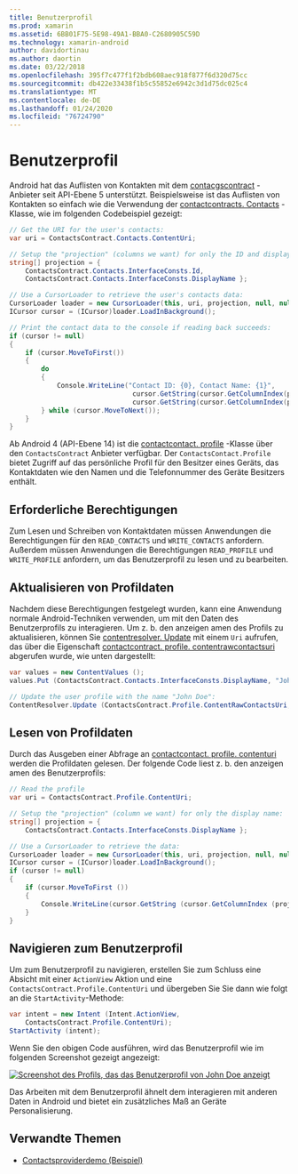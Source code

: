 ```yaml
---
title: Benutzerprofil
ms.prod: xamarin
ms.assetid: 6BB01F75-5E98-49A1-BBA0-C2680905C59D
ms.technology: xamarin-android
author: davidortinau
ms.author: daortin
ms.date: 03/22/2018
ms.openlocfilehash: 395f7c477f1f2bdb608aec918f877f6d320d75cc
ms.sourcegitcommit: db422e33438f1b5c55852e6942c3d1d75dc025c4
ms.translationtype: MT
ms.contentlocale: de-DE
ms.lasthandoff: 01/24/2020
ms.locfileid: "76724790"
---
```

# <a name="user-profile"></a>Benutzerprofil

Android hat das Auflisten von Kontakten mit dem [contacgscontract](xref:Android.Provider.ContactsContract) -Anbieter seit API-Ebene 5 unterstützt. Beispielsweise ist das Auflisten von Kontakten so einfach wie die Verwendung der [contactcontracts. Contacts](xref:Android.Provider.ContactsContract.Contacts) -Klasse, wie im folgenden Codebeispiel gezeigt:

```csharp
// Get the URI for the user's contacts:
var uri = ContactsContract.Contacts.ContentUri;

// Setup the "projection" (columns we want) for only the ID and display name:
string[] projection = {
    ContactsContract.Contacts.InterfaceConsts.Id,
    ContactsContract.Contacts.InterfaceConsts.DisplayName };

// Use a CursorLoader to retrieve the user's contacts data:
CursorLoader loader = new CursorLoader(this, uri, projection, null, null, null);
ICursor cursor = (ICursor)loader.LoadInBackground();

// Print the contact data to the console if reading back succeeds:
if (cursor != null)
{
    if (cursor.MoveToFirst())
    {
        do
        {
            Console.WriteLine("Contact ID: {0}, Contact Name: {1}",
                               cursor.GetString(cursor.GetColumnIndex(projection[0])),
                               cursor.GetString(cursor.GetColumnIndex(projection[1])));
        } while (cursor.MoveToNext());
    }
}
```

Ab Android 4 (API-Ebene 14) ist die [contactcontact. profile](xref:Android.Provider.ContactsContract.Profile) -Klasse über den `ContactsContract` Anbieter verfügbar. Der `ContactsContact.Profile` bietet Zugriff auf das persönliche Profil für den Besitzer eines Geräts, das Kontaktdaten wie den Namen und die Telefonnummer des Geräte Besitzers enthält.

## <a name="required-permissions"></a>Erforderliche Berechtigungen

Zum Lesen und Schreiben von Kontaktdaten müssen Anwendungen die Berechtigungen für den `READ_CONTACTS` und `WRITE_CONTACTS` anfordern.
Außerdem müssen Anwendungen die Berechtigungen `READ_PROFILE` und `WRITE_PROFILE` anfordern, um das Benutzerprofil zu lesen und zu bearbeiten.

## <a name="updating-profile-data"></a>Aktualisieren von Profildaten

Nachdem diese Berechtigungen festgelegt wurden, kann eine Anwendung normale Android-Techniken verwenden, um mit den Daten des Benutzerprofils zu interagieren. Um z. b. den anzeigen amen des Profils zu aktualisieren, können Sie [contentresolver. Update](xref:Android.Content.ContentResolver.Update*) mit einem `Uri` aufrufen, das über die Eigenschaft [contactcontract. profile. contentrawcontactsuri](xref:Android.Provider.ContactsContract.Profile.ContentRawContactsUri) abgerufen wurde, wie unten dargestellt:

```csharp
var values = new ContentValues ();
values.Put (ContactsContract.Contacts.InterfaceConsts.DisplayName, "John Doe");

// Update the user profile with the name "John Doe":
ContentResolver.Update (ContactsContract.Profile.ContentRawContactsUri, values, null, null);
```

## <a name="reading-profile-data"></a>Lesen von Profildaten

Durch das Ausgeben einer Abfrage an [contactcontact. profile. contenturi](xref:Android.Provider.ContactsContract.Profile.ContentUri) werden die Profildaten gelesen. Der folgende Code liest z. b. den anzeigen amen des Benutzerprofils:

```csharp
// Read the profile
var uri = ContactsContract.Profile.ContentUri;

// Setup the "projection" (column we want) for only the display name:
string[] projection = {
    ContactsContract.Contacts.InterfaceConsts.DisplayName };

// Use a CursorLoader to retrieve the data:
CursorLoader loader = new CursorLoader(this, uri, projection, null, null, null);
ICursor cursor = (ICursor)loader.LoadInBackground();
if (cursor != null)
{
    if (cursor.MoveToFirst ())
    {
        Console.WriteLine(cursor.GetString (cursor.GetColumnIndex (projection [0])));
    }
}
```

## <a name="navigating-to-the-user-profile"></a>Navigieren zum Benutzerprofil

Um zum Benutzerprofil zu navigieren, erstellen Sie zum Schluss eine Absicht mit einer `ActionView` Aktion und eine `ContactsContract.Profile.ContentUri` und übergeben Sie Sie dann wie folgt an die `StartActivity`-Methode:

```csharp
var intent = new Intent (Intent.ActionView,
    ContactsContract.Profile.ContentUri);
StartActivity (intent);
```

Wenn Sie den obigen Code ausführen, wird das Benutzerprofil wie im folgenden Screenshot gezeigt angezeigt:

[![Screenshot des Profils, das das Benutzerprofil von John Doe anzeigt](user-profile-images/01-profile-screen-sml.png)](user-profile-images/01-profile-screen.png#lightbox)

Das Arbeiten mit dem Benutzerprofil ähnelt dem interagieren mit anderen Daten in Android und bietet ein zusätzliches Maß an Geräte Personalisierung.

## <a name="related-links"></a>Verwandte Themen

- [Contactsproviderdemo (Beispiel)](https://docs.microsoft.com/samples/xamarin/monodroid-samples/contactsproviderdemo)
